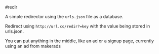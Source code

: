 #redir

A simple redirector using the ```urls.json``` file as a database.

Redirect using ```http://url.co/redir?=key``` with the value being stored in urls.json.

You can put anything in the middle, like an ad or a signup page, currently using an ad from makerads
